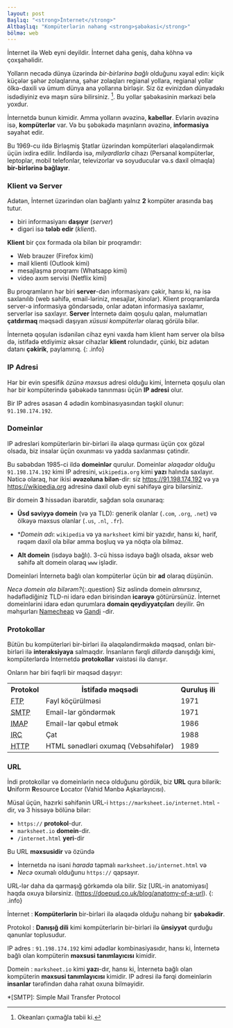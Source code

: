```yaml
---
layout: post
Başlıq: "<strong>İnternet</strong>"
Altbaşlıq: "Kompüterlərin nəhəng <strong>şəbəkəsi</strong>"
bölmə: web
---
```


İnternet ilə Web eyni deyildir. İnternet daha geniş, daha köhnə və çoxşahəlidir.

Yolların necədə dünya üzərində _bir-birlərinə bağlı_ olduğunu xəyal edin: kiçik küçələr şəhər zolaqlarına, şəhər zolaqları regianal yollara, regianal yollar ölkə-daxili və ümum dünya ana yollarına birləşir. Siz öz evinizdən dünyadakı isdədiyiniz evə maşın sürə bilirsiniz. [^1]. Bu yollar şəbəkəsinin mərkəzi belə yoxdur.

İnternetdə bunun kimidir. Amma yolların əvəzinə, **kabellər**. Evlərin əvəzinə isə, **kompüterlər** var. Və bu şəbəkədə maşınların əvəzinə, **informasiya** səyahət edir.

Bu 1969-cu ildə Birləşmiş Ştatlar üzərindən kompüterləri əlaqələndirmək üçün ixdira edilir. İndilərdə isə, _milyardlarla_ cihazı (Persanal kompüterlər, leptoplar, mobil telefonlar, televizorlar və soyuducular və.s daxil olmaqla) **bir-birlərinə bağlayır**.
### Klient və Server

Adətən, İnternet üzərindən olan bağlantı yalnız **2** kompüter arasında baş tutur.

* biri informasiyanı **daşıyır** (_server_)
* digəri isə **tələb edir** (_klient_).

**Klient** bir çox formada ola bilən bir proqramdır:

* Web brauzer (Firefox kimi)
* mail klienti (Outlook kimi)
* mesajlaşma proqramı (Whatsapp kimi)
* video axım servisi (Netflix kimi)

Bu proqramların hər biri **server**-dən informasiyanı çəkir, hansı ki, nə isə saxlanılıb (web səhifə, email-ləriniz, mesajlar, kinolar). Klient proqramlarda server-ə informasiya göndərsədə, onlar adətən informasiya saxlamır, serverlər isə saxlayır.
**Server** İnternetə daim qoşulu qalan, məlumatları **çatdırmaq** məqsədi daşıyan _xüsusi kompüterlər_ olaraq görülə bilər.

İnternetə qoşulan isdənilən cihaz eyni vaxda həm klient həm server ola bilsə də, istifadə etdiyimiz əksər cihazlar **klient** rolundadır, çünki, biz adətən datanı **çəkirik**, paylamırıq.
{: .info}

### IP Adresi

Hər bir evin spesifik _özünə məxsus_ adresi olduğu kimi, İnternetə qoşulu olan hər bir kompüterində şəbəkədə tanınması üçün **IP adresi** olur. 

Bir IP adres əsasən 4 ədədin kombinasıyasından təşkil olunur: `91.198.174.192`.

### Domeinlər

IP adresləri kompüterlərin bir-birləri ilə əlaqə qurması üçün çox gözəl olsada, biz insalar üçün oxunması və yadda saxlanması çətindir.

Bu səbəbdən 1985-ci ildə **domeinlər** qurulur. Domeinlər _əlaqədar_ olduğu `91.198.174.192` kimi IP adresini, `wikipedia.org` kimi **yazı** halında saxlayır. Nəticə olaraq, hər ikisi **əvəzoluna bilən**-dir: siz <https://91.198.174.192> və ya <https://wikipedia.org> adresinə daxil olub eyni səhifəyə girə bilərsiniz.

Bir domein **3** hissədən ibarətdir, sağdan sola oxunaraq:

* **Üsd səviyyə domein** (və ya TLD): generik olanlar (`.com`, `.org`, `.net`) və ölkəyə məxsus olanlar (`.us`, `.nl`, `.fr`).


* **Domein adı*: `wikipedia` və ya `marksheet` kimi bir yazıdır, hansı ki, hərif, rəqəm daxil ola bilər amma boşluq və ya nöqtə ola bilməz.
* **Alt domein** (isdəyə bağlı). 3-cü hissə isdəyə bağlı olsada, əksər web səhifə alt domein olaraq `www` işlədir.

Domeinləri İnternetə bağlı olan kompüterlər üçün bir **ad** olaraq düşünün.

_Necə domein ala bilərəm?_{:.question}
Siz əslində domein _almırsınız_, hədəflədiğiniz TLD-ni idarə edən birisindən **icarəyə** götürürsünüz.
İnternet domeinlərini idarə edən qurumlara **domain qeydiyyatçıları** deyilir. Ən məhşurları [Namecheap](https://www.namecheap.com/) və [Gandi](https://www.gandi.net/) -dir.

### Protokollar

Bütün bu kompüterləri bir-birləri ilə əlaqələndirməkdə məqsəd, onları bir-birləri ilə **interaksiyaya** salmaqdır. İnsanların fərqli _dillərdə_ danışdığı kimi, kompüterlərdə İnternetdə **protokollar** vaistəsi ilə danışır.

Onların hər biri fəqrli bir məqsəd daşıyır:

<div class="table">
  <table>
    <tr>
      <th>Protokol</th>
      <th>İstifadə məqsədi</th>
      <th>Quruluş ili</th>
    </tr>
    <tr>
      <td>
        <abbr title="File Transfer Protocol">FTP</abbr>
      </td>
      <td>Fayl köçürülməsi</td>
      <td>1971</td>
    </tr>
    <tr>
      <td>
        <abbr title="Simple Mail Transfer Protocol">SMTP</abbr>
      </td>
      <td>Email-lar göndərmək</td>
      <td>1971</td>
    </tr>
    <tr>
      <td>
        <abbr title="Internet Message Access Protocol">IMAP</abbr>
      </td>
      <td>Email-lar qəbul etmək</td>
      <td>1986</td>
    </tr>
    <tr>
      <td>
        <abbr title="Internet Relay Chat">IRC</abbr>
      </td>
      <td>Çat</td>
      <td>1988</td>
    </tr>
    <tr>
      <td>
        <abbr title="HyperText Transfer Protocol">HTTP</abbr>
      </td>
      <td>HTML sənədləri oxumaq (Vebsəhifələr)</td>
      <td>1989</td>
    </tr>
  </table>
</div>

### URL

İndi protokollar və domeinlərin necə olduğunu gördük, biz **URL** qura bilərik: **U**niform **R**esource **L**ocator (Vahid Mənbə Aşkarlayıcısı).

Müsal üçün, hazırki səhifənin URL-i `https://marksheet.io/internet.html` -dir, və 3 hissəyə bölünə bilər:

* `https://` **protokol**-dur.
* `marksheet.io` **domein**-dir.
* `/internet.html` **yeri**-dir

Bu URL **məxsusidir** və özündə

* İnternetdə nə isəni _harada_ tapmalı `marksheet.io/internet.html` və
* _Necə_ oxumalı olduğunu `https://` qapsayır.

URL-lər daha da qarmaşığ görkəmdə ola bilir. Siz [URL-in anatomiyası] haqda oxuya bilərsiniz. (https://doepud.co.uk/blog/anatomy-of-a-url).
{: .info}

İnternet
: **Kompüterlərin** bir-birləri ilə əlaqədə olduğu nəhəng bir **şəbəkədir**.

Protokol
: **Danışığ dili** kimi kompüterlərin bir-birləri ilə **ünsiyyət** qurduğu qanunlar toplusudur.

IP adres
: `91.198.174.192` kimi ədədlər kombinasiyasıdır, hansı ki, İnternetə bağlı olan kompüterin **məxsusi tanımlayıcısı** kimidir.

Domein
: `marksheet.io` kimi **yazı**-dır, hansı ki, İnternetə bağlı olan kompüterin **məxsusi tanımlayıcısı** kimidir.
IP adresi ilə fərqi domeinlərin **insanlar** tərəfindən daha rahat oxuna bilməyidir. 

[^1]: Okeanları çıxmağla təbii ki.

*[SMTP]: Simple Mail Transfer Protocol
